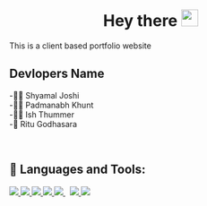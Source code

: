 <h1 align="center"> Hey there <img src="https://raw.githubusercontent.com/MartinHeinz/MartinHeinz/master/wave.gif" width="30px"> </h1>
This is a client based portfolio website

## Devlopers Name
-🙋‍♂️ Shyamal Joshi
<br>
-🙋‍♂️ Padmanabh Khunt
<br>
-🙋‍♂️ Ish Thummer
<br>
-🙋 Ritu Godhasara


<br>

## **🚀 Languages and Tools:**

<p align="left"> 
    <a href="https://developer.mozilla.org/en-US/docs/Web/JavaScript" target="_blank"> <img src="https://img.icons8.com/color/48/000000/javascript.png"/> </a> 
    <a href="https://www.w3.org/html/" target="_blank"> <img src="https://img.icons8.com/color/48/000000/html-5.png"/> </a> 
    <a href="https://www.w3schools.com/css/" target="_blank"> <img src="https://img.icons8.com/color/48/000000/css3.png"/> </a> 
    <a href="https://getbootstrap.com" target="_blank"> <img src="https://img.icons8.com/color/48/000000/bootstrap.png"/> </a> 
    <a style="padding-right:8px;" href="https://nodejs.org" target="_blank"> <img src="https://img.icons8.com/color/48/000000/nodejs.png"/> </a>    
    <a href="https://git-scm.com/" target="_blank"> <img src="https://img.icons8.com/color/48/000000/git.png"/> </a> 
    <a href="https://reactjs.org/" target="_blank"> <img src="https://img.icons8.com/office/50/000000/react.png"/> </a> 
</p>
